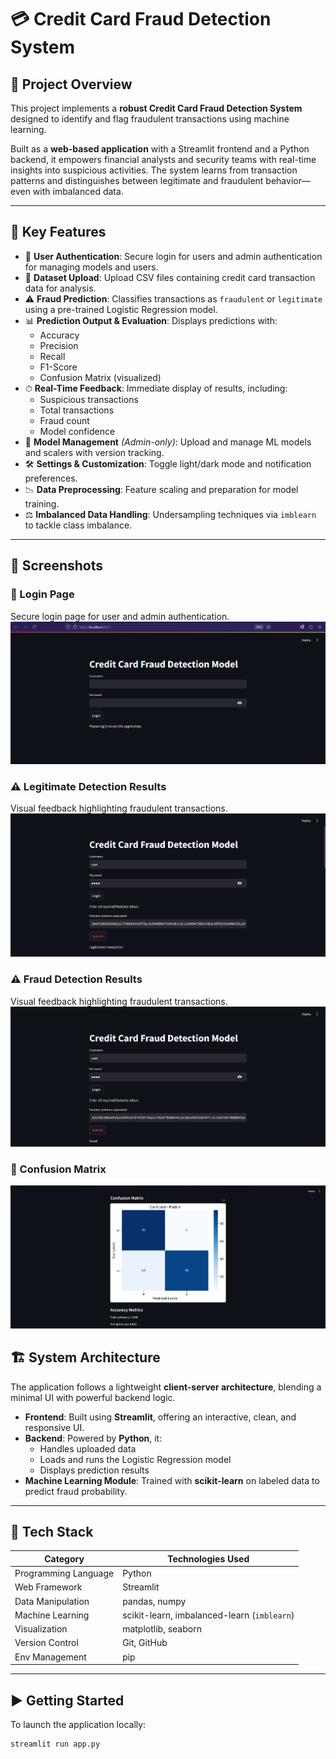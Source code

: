 # 💳 Credit Card Fraud Detection System

## 🚀 Project Overview

This project implements a **robust Credit Card Fraud Detection System** designed to identify and flag fraudulent transactions using machine learning.

Built as a **web-based application** with a Streamlit frontend and a Python backend, it empowers financial analysts and security teams with real-time insights into suspicious activities. The system learns from transaction patterns and distinguishes between legitimate and fraudulent behavior—even with imbalanced data.

---

## 🎯 Key Features

- 🔐 **User Authentication**: Secure login for users and admin authentication for managing models and users.
- 📂 **Dataset Upload**: Upload CSV files containing credit card transaction data for analysis.
- ⚠️ **Fraud Prediction**: Classifies transactions as `fraudulent` or `legitimate` using a pre-trained Logistic Regression model.
- 📊 **Prediction Output & Evaluation**: Displays predictions with:
  - Accuracy
  - Precision
  - Recall
  - F1-Score
  - Confusion Matrix (visualized)
- ⏱ **Real-Time Feedback**: Immediate display of results, including:
  - Suspicious transactions
  - Total transactions
  - Fraud count
  - Model confidence
- 🔧 **Model Management** *(Admin-only)*: Upload and manage ML models and scalers with version tracking.
- 🛠 **Settings & Customization**: Toggle light/dark mode and notification preferences.
- 📉 **Data Preprocessing**: Feature scaling and preparation for model training.
- ⚖️ **Imbalanced Data Handling**: Undersampling techniques via `imblearn` to tackle class imbalance.

---
## 📸 Screenshots
### 🔐 Login Page
Secure login page for user and admin authentication.
![image alt](https://github.com/rohanpahari3/Credit-Card-Fraud-Detection/blob/ef1bb7276e804183c87e9ca668568de109f31de2/Screenshot%202025-07-06%20194110.png)
### ⚠️ Legitimate Detection Results
Visual feedback highlighting fraudulent transactions.
![image alt](https://github.com/rohanpahari3/Credit-Card-Fraud-Detection/blob/a29997a3592e5d1d5766eedc745b8bc2be1fe01c/Screenshot%202025-07-06%20194215.png)
### ⚠️ Fraud Detection Results
Visual feedback highlighting fraudulent transactions.
![image alt](https://github.com/rohanpahari3/Credit-Card-Fraud-Detection/blob/a29997a3592e5d1d5766eedc745b8bc2be1fe01c/Screenshot%202025-07-06%20194245.png)
### 🧮 Confusion Matrix
![image alt](https://github.com/rohanpahari3/Credit-Card-Fraud-Detection/blob/a29997a3592e5d1d5766eedc745b8bc2be1fe01c/Screenshot%202025-07-06%20194309.png)
## 🏗 System Architecture

The application follows a lightweight **client-server architecture**, blending a minimal UI with powerful backend logic.

- **Frontend**: Built using **Streamlit**, offering an interactive, clean, and responsive UI.
- **Backend**: Powered by **Python**, it:
  - Handles uploaded data
  - Loads and runs the Logistic Regression model
  - Displays prediction results
- **Machine Learning Module**: Trained with **scikit-learn** on labeled data to predict fraud probability.

---

## 🧰 Tech Stack

| Category              | Technologies Used                               |
|-----------------------|--------------------------------------------------|
| Programming Language  | Python                                           |
| Web Framework         | Streamlit                                       |
| Data Manipulation     | pandas, numpy                                   |
| Machine Learning      | scikit-learn, imbalanced-learn (`imblearn`)     |
| Visualization         | matplotlib, seaborn                             |
| Version Control       | Git, GitHub                                     |
| Env Management        | pip                                             |

---

## ▶️ Getting Started

To launch the application locally:

```bash
streamlit run app.py



